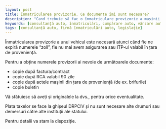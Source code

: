 ```yaml
---
layout: post
title: Înmatricularea provizorie. Ce documente îmi sunt necesare?
description: "Cand trebuie să fac o înmatriculare provizorie a mașinii și ce acte sunt necesare?"
keywords: [consultanță auto, înmatriculări, cumpărare auto, vânzare auto, servicii conexe auto, firmă înmatriculări auto, legislație]
tags: [consultanță auto, firmă înmatriculări auto, legislație]
---
```


Înmatricularea provizorie a unui vehicul este necesară atunci când fie ne expiră numerele “zoll”, fie nu mai avem asigurarea sau ITP-ul valabil în țara de proveniență.

Pentru a obține numerele provizorii ai nevoie de următoarele documente:

* copie după factura/contract
* copie după RCA valabil 90 zile
* copie după actele mașinii din țara de proveniență (de ex. brifurile)
* copie buletin

Vă sfătuiesc să aveți și originalele la dvs., pentru orice eventualitate.

Plata taxelor se face la ghișeul DRPCIV și nu sunt necesare alte drumuri sau demersuri către alte instituții ale statului.

Pentru detalii va stam la dispoziție.
